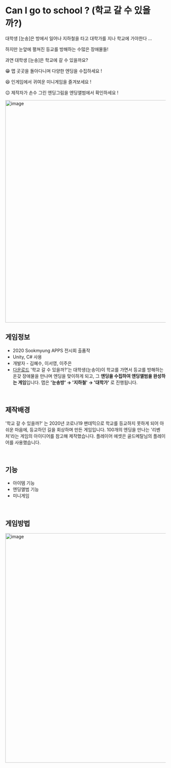 
# Can I go to school ? (학교 갈 수 있을까?)

대학생 [눈송]은 방에서 일어나 지하철을 타고 대학가를 지나 학교에 가야한다 ... 

하지만 눈앞에 펼쳐진 등교를 방해하는 수많은 장애물들!

과연 대학생 [눈송]은 학교에 갈 수 있을까요?

😁  맵 곳곳을 돌아다니며 다양한 엔딩을 수집하세요 !

😆  인게임에서 귀여운 미니게임을 즐겨보세요 !

😉  제작자가 손수 그린 엔딩그림을 엔딩앨범에서 확인하세요 !

<img width="697" alt="image" src="https://user-images.githubusercontent.com/68391767/110823393-693a3780-82d5-11eb-8995-dc333e6636af.png">

<br>

## 게임정보

- 2020 Sookmyung APPS 전시회 출품작
- Unity, C# 사용
- 개발자 - 김혜수, 이서영, 이주은
- [다운로드](https://drive.google.com/drive/u/1/folders/13az4IQW2EWEEp9j4_s1CJMN69ADnI7RX)
'학교 갈 수 있을까?'는 대학생(눈송이)이 학교를 가면서 등교를 방해하는 온갖 장애물을 만나며 엔딩을 맞이하게 되고, 그 **엔딩을 수집하여 엔딩앨범을 완성하는 게임**입니다. 맵은 **'눈송방' → '지하철' → '대학가'** 로 진행됩니다.

<br>

## 제작배경

'학교 갈 수 있을까?' 는 2020년 코로나19 팬데믹으로 학교를 등교하지 못하게 되어 아쉬운 마음에, 등교하던 길을 회상하며 만든 게임입니다. 100개의 엔딩을 만나는 '리벤처'라는 게임의 아이디어를 참고해 제작했습니다. 플레이어 에셋은 골드메탈님의 플레이어를 사용했습니다.

<br>

## 기능

- 아이템 기능
- 엔딩앨범 기능
- 미니게임

<br>

## 게임방법

<img width="719" alt="image" src="https://user-images.githubusercontent.com/68391767/111020747-6fcacb00-840b-11eb-9660-3f4851d32738.png">

